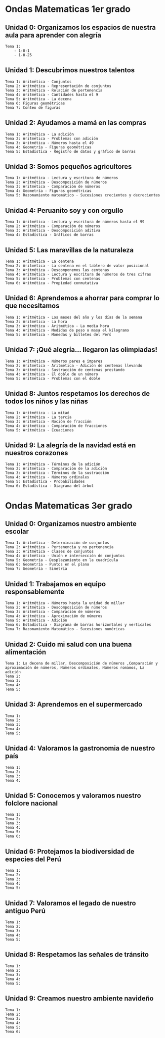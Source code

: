# Ondas Matematicas 1er grado
## Unidad 0: Organizamos los espacios de nuestra aula para aprender con alegría
    Tema 1:
        - 1-0-1
        - 1-0-25
## Unidad 1: Descubrimos nuestros talentos 
    Tema 1: Aritmética - Conjuntos
    Tema 2: Aritmética - Representación de conjuntos
    Tema 3: Aritmética - Relación de pertenencia
    Tema 4: Aritmética - Cantidades hasta el 9
    Tema 5: Aritmética - La decena
    Tema 6: Figuras geométricas
    Tema 7: Conteo de figuras

## Unidad 2: Ayudamos a mamá en las compras 
    Tema 1: Aritmética - La adición
    Tema 2: Aritmética - Problemas con adición
    Tema 3: Aritmética - Números hasta el 49
    Tema 4: Geometría - Figuras geométricas
    Tema 5: Estadística - Registro de datos y gráfico de barras

## Unidad 3: Somos pequeños agricultores
    Tema 1: Aritmética - Lectura y escritura de números
    Tema 2: Aritmética - Descomposición de números
    Tema 3: Aritmética - Comparación de números
    Tema 4: Geometría - Figuras geométricas
    Tema 5: Razonamiento matemático - Sucesiones crecientes y decrecientes

## Unidad 4: Peruanito soy y con orgullo
    Tema 1: Aritmética - Lectura y escritura de números hasta el 99
    Tema 2: Aritmética - Comparación de números
    Tema 3: Aritmética - Descomposición aditiva
    Tema 4: Estadística - Gráficos de barras

## Unidad 5: Las maravillas de la naturaleza 
    Tema 1: Aritmética - La centena
    Tema 2: Aritmética - La centena en el tablero de valor posicional
    Tema 3: Aritmética - Descomponemos las centenas
    Tema 4: Aritmética - Lectura y escritura de números de tres cifras
    Tema 5: Aritmética - Problemas con centenas
    Tema 6: Aritmética - Propiedad conmutativa

## Unidad 6: Aprendemos a ahorrar para comprar lo que necesitamos 
    Tema 1: Aritmética - Los meses del año y los días de la semana
    Tema 2: Aritmética - La hora
    Tema 3: Aritmética - Aritmética - La media hora
    Tema 4: Aritmética - Medidas de peso o masa el kilogramo
    Tema 5: Aritmética - Monedas y billetes del Perú

## Unidad 7: ¡Qué alegría... llegaron las olimpiadas! 
    Tema 1: Aritmética - Números pares e impares
    Tema 2: Aritmética - Aritmética - Adición de centenas llevando
    Tema 3: Aritmética - Sustracción de centenas prestando
    Tema 4: Aritmética - El doble de un número
    Tema 5: Aritmética - Problemas con el doble

## Unidad 8: Juntos respetamos los derechos de todos los niños y las niñas 
    Tema 1: Aritmética - La mitad
    Tema 2: Aritmética - La tercia
    Tema 3: Aritmética - Noción de fracción
    Tema 4: Aritmética - Comparación de fracciones
    Tema 5: Aritmética - Ecuaciones

## Unidad 9: La alegría de la navidad está en nuestros corazones 
    Tema 1: Aritmética - Términos de la adición
    Tema 2: Aritmética - Comparación de la adición
    Tema 3: Aritmética - Términos de la sustracción
    Tema 4: Aritmética - Números ordinales
    Tema 5: Estadística - Probabilidades
    Tema 6: Estadística - Diagrama del árbol

# Ondas Matematicas 3er grado
## Unidad 0: Organizamos nuestro ambiente escolar 
    Tema 1: Aritmética - Determinación de conjuntos
    Tema 2: Aritmética - Pertenencia y no pertenencia
    Tema 3: Aritmética - Clases de conjuntos
    Tema 4: Aritmética - Unión e intersección de conjuntos
    Tema 5: Geometría - Desplazamiento en la cuadrícula
    Tema 6: Geometría - Puntos en el plano
    Tema 7: Geometría - Simetría

## Unidad 1: Trabajamos en equipo responsablemente 
    Tema 1: Aritmética - Números hasta la unidad de millar
    Tema 2: Aritmética - Descomposición de números
    Tema 3: Aritmética - Comparación de números
    Tema 4: Aritmética - Aproximación de números
    Tema 5: Aritmética - Adición
    Tema 6: Estadística - Diagrama de barras horizontales y verticales
    Tema 7: Razonamiento Matemático - Sucesiones numéricas

## Unidad 2: Cuido mi salud con una buena alimentación 
    Tema 1: La decena de millar, Descomposición de números ,Comparación y aproximación de números, Números ordinales, Números romanos, La adición
    Tema 2: 
    Tema 3: 
    Tema 4: 
    Tema 5: 

## Unidad 3: Aprendemos en el supermercado 
    Tema 1: 
    Tema 2: 
    Tema 3: 
    Tema 4: 
    Tema 5: 

## Unidad 4: Valoramos la gastronomia de nuestro país 
    Tema 1: 
    Tema 2: 
    Tema 3: 
    Tema 4: 

## Unidad 5: Conocemos y valoramos nuestro folclore nacional 
    Tema 1: 
    Tema 2: 
    Tema 3: 
    Tema 4: 
    Tema 5: 
    Tema 6: 

## Unidad 6: Protejamos la biodiversidad de especies del Perú 
    Tema 1: 
    Tema 2: 
    Tema 3: 
    Tema 4: 
    Tema 5: 

## Unidad 7: Valoramos el legado de nuestro antiguo Perú 
    Tema 1: 
    Tema 2: 
    Tema 3: 
    Tema 4: 
    Tema 5: 

## Unidad 8: Respetamos las señales de tránsito 
    Tema 1: 
    Tema 2: 
    Tema 3: 
    Tema 4: 
    Tema 5: 

## Unidad 9: Creamos nuestro ambiente navideño 
    Tema 1: 
    Tema 2: 
    Tema 3: 
    Tema 4: 
    Tema 5: 
    Tema 6: 